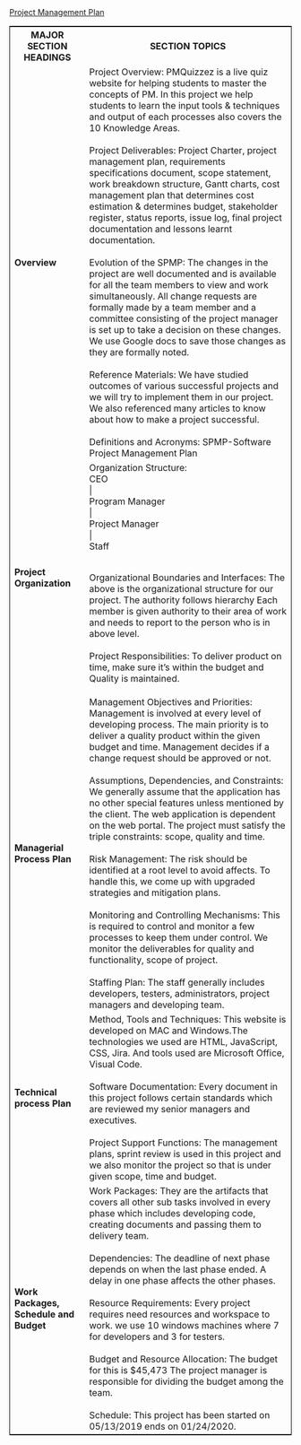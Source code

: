 <!DOCTYPE html>
<html lang="en">
<head>
  <meta charset="utf-8">
  <link rel="stylesheet" href="https://stackpath.bootstrapcdn.com/bootstrap/4.3.1/css/bootstrap.min.css">
  <link rel="stylesheet" href="https://stackpath.bootstrapcdn.com/bootstrap/4.3.1/js/bootstrap.min.js">
  <link rel="stylesheet" href="https://stackpath.bootstrapcdn.com/bootstrap/4.3.1/js/bootstrap.bundle.min.js">
</head>
<body>
<div class="container">
<nav class="navbar navbar-expand-lg navbar-light fixed-top py-3" id="mainNav">
        <a class="navbar-brand js-scroll-trigger" href="#">           
            Project Management Plan
        </a>
</nav>
</div>
<div class="container">
<table style="width:100%;border: 1px solid black;">
  <tr>
    <th>MAJOR SECTION HEADINGS</th>
    <th>SECTION TOPICS</th> 
  </tr>
  <tr>
  <td><b>Overview</b></td>
  <td>Project Overview:
          PMQuizzez is a live quiz website for helping students to master the concepts of PM. In this project we help students to learn the input tools & techniques and output of each processes also covers the 10 Knowledge Areas.<br>
  <br>Project Deliverables:
          Project Charter, project management plan, requirements specifications document, scope statement, work breakdown structure, Gantt charts, cost management plan that determines cost estimation & determines budget, stakeholder register, status reports, issue log, final project documentation and lessons learnt documentation.<br>
  <br>Evolution of the SPMP: 
          The changes in the project are well documented and is available for all the team members to view and work simultaneously. All change requests are formally made by a team member and a committee consisting of the project manager is set up to take a decision on these changes. We use Google docs to save those changes as they are formally noted. <br>
  <br>Reference Materials:
          We have studied outcomes of various successful projects and we will try to implement them in our project. We also referenced many articles to know about how to make a project successful. <br>
  <br>Definitions and Acronyms:
          SPMP-Software Project Management Plan <br>      
</td>
</tr>
<tr>
<td><b>Project Organization</b></td>
<td>Organization Structure:
                                 <br>CEO
                                <br>|
                          <br> Program Manager
                               <br> |
                         <br>  Project Manager
                               <br> |
                             <br> Staff 

<br>Organizational Boundaries and Interfaces: The above is the organizational structure for our project. The authority follows hierarchy Each           member is given authority to their area of work and needs to report to the person who is in above level.<br>
<br>Project Responsibilities: To deliver product on time, make sure it’s within the budget and Quality is maintained.
</td>
</tr>
<tr>
<td><b>Managerial Process Plan</b></td>
<td>Management Objectives and Priorities: Management is involved at every level of developing process. The main priority is to deliver a                quality product within the given budget and time. Management decides if a change request should be approved or not.<br>
<br>Assumptions, Dependencies, and Constraints:
       We generally assume that the application has no other special features unless mentioned by the client. The web application is dependent on the web portal. The project must satisfy the triple constraints: scope, quality and time.<br>
<br>Risk Management: The risk should be identified at a root level to avoid affects. To handle this, we come up with upgraded strategies and           mitigation plans.<br>
<br>Monitoring and Controlling Mechanisms:
       This is required to control and monitor a few processes to keep them under control. We monitor the deliverables for quality and functionality, scope of project.<br>
<br>Staffing Plan:
       The staff generally includes developers, testers, administrators, project managers and developing team.<br>
</td>
</tr>
<tr>
<td><b>Technical process Plan</b></td>
<td>Method, Tools and Techniques:
      This website is developed on MAC and Windows.The technologies we used are HTML, JavaScript, CSS, Jira. And tools used are Microsoft Office, Visual Code.<br>
<br>Software Documentation:
      Every document in this project follows certain standards which are reviewed my senior managers and executives.<br>
<br>Project Support Functions:
      The management plans, sprint review is used in this project and we also monitor the project so that is under given scope, time and budget.<br>
</td>
</tr>
<tr>
<td><b>Work Packages, Schedule and Budget</b></td>
<td>Work Packages: They are the artifacts that covers all other sub tasks involved in every phase which includes developing code, creating             documents and passing them to delivery team.<br>
<br>Dependencies: The deadline of next phase depends on when the last phase ended. A delay in one phase affects the other phases.<br>
<br>Resource Requirements: Every project requires need resources and workspace to work. we use 10 windows machines where 7 for developers and 3        for testers.<br>
<br>Budget and Resource Allocation: The budget for this is $45,473 The project manager is responsible for dividing the budget among the            team.<br>
<br>Schedule: This project has been started on 05/13/2019 ends on 01/24/2020.<br>
</td>
</tr>
</table>
</div>
</body>
</html>
